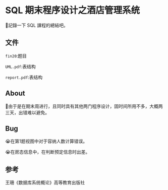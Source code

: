 # SQL 期末程序设计之酒店管理系统

:wave:記錄一下 SQL 課程的總結吧。

## 文件

`fin20`:题目

`UML.pdf`:表结构

`report.pdf`:表结构

## About

:facepunch:由于是在期末周进行，且同时具有其他两门程序设计，固时间所用不多，大概两三天，出错难以避免。

## Bug

:sob:在第1题视图中对于容纳人数计算错误。

:sob:在房态信息中，在判断预定信息时出差。

## 参考

王珊《数据库系统概论》高等教育出版社

